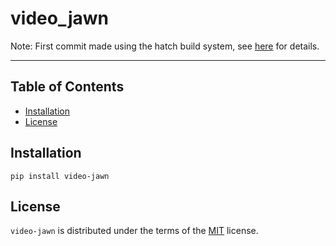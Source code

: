 # video_jawn

Note: First commit made using the hatch build system, see [here](https://hatch.pypa.io/1.13/intro/) for details.

-----

## Table of Contents

- [Installation](#installation)
- [License](#license)

## Installation

```console
pip install video-jawn
```

## License

`video-jawn` is distributed under the terms of the [MIT](https://spdx.org/licenses/MIT.html) license.
